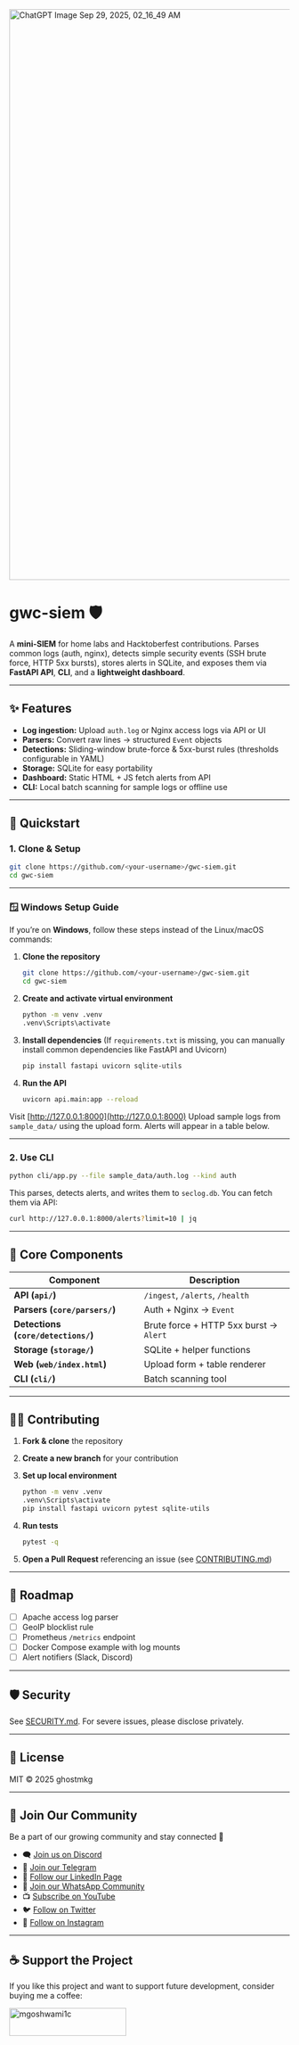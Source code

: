 <img width="1536" height="1024" alt="ChatGPT Image Sep 29, 2025, 02_16_49 AM" src="https://github.com/user-attachments/assets/17e7065e-791d-473f-9066-cdbde083e32e" />

# gwc-siem 🛡️

A **mini-SIEM** for home labs and Hacktoberfest contributions. Parses common logs (auth, nginx), detects simple security events (SSH brute force, HTTP 5xx bursts), stores alerts in SQLite, and exposes them via **FastAPI API**, **CLI**, and a **lightweight dashboard**.

---

## ✨ Features

* **Log ingestion:** Upload `auth.log` or Nginx access logs via API or UI
* **Parsers:** Convert raw lines → structured `Event` objects
* **Detections:** Sliding-window brute-force & 5xx-burst rules (thresholds configurable in YAML)
* **Storage:** SQLite for easy portability
* **Dashboard:** Static HTML + JS fetch alerts from API
* **CLI:** Local batch scanning for sample logs or offline use

---

## 🚀 Quickstart

### 1. Clone & Setup

```bash
git clone https://github.com/<your-username>/gwc-siem.git
cd gwc-siem
```

---

### 🪟 Windows Setup Guide

If you’re on **Windows**, follow these steps instead of the Linux/macOS commands:

1. **Clone the repository**

   ```bash
   git clone https://github.com/<your-username>/gwc-siem.git
   cd gwc-siem
   ```

2. **Create and activate virtual environment**

   ```bash
   python -m venv .venv
   .venv\Scripts\activate
   ```

3. **Install dependencies**
   (If `requirements.txt` is missing, you can manually install common dependencies like FastAPI and Uvicorn)

   ```bash
   pip install fastapi uvicorn sqlite-utils
   ```

4. **Run the API**

   ```bash
   uvicorn api.main:app --reload
   ```

Visit [http://127.0.0.1:8000](http://127.0.0.1:8000)
Upload sample logs from `sample_data/` using the upload form.
Alerts will appear in a table below.

---

### 2. Use CLI

```bash
python cli/app.py --file sample_data/auth.log --kind auth
```

This parses, detects alerts, and writes them to `seclog.db`.
You can fetch them via API:

```bash
curl http://127.0.0.1:8000/alerts?limit=10 | jq
```

---

## 🧩 Core Components

| Component                           | Description                            |
| ----------------------------------- | -------------------------------------- |
| **API (`api/`)**                    | `/ingest`, `/alerts`, `/health`        |
| **Parsers (`core/parsers/`)**       | Auth + Nginx → `Event`                 |
| **Detections (`core/detections/`)** | Brute force + HTTP 5xx burst → `Alert` |
| **Storage (`storage/`)**            | SQLite + helper functions              |
| **Web (`web/index.html`)**          | Upload form + table renderer           |
| **CLI (`cli/`)**                    | Batch scanning tool                    |

---

## 🧑‍💻 Contributing

1. **Fork & clone** the repository
2. **Create a new branch** for your contribution
3. **Set up local environment**

   ```bash
   python -m venv .venv
   .venv\Scripts\activate
   pip install fastapi uvicorn pytest sqlite-utils
   ```
4. **Run tests**

   ```bash
   pytest -q
   ```
5. **Open a Pull Request** referencing an issue (see [CONTRIBUTING.md](CONTRIBUTING.md))

---

## 📌 Roadmap

* [ ] Apache access log parser
* [ ] GeoIP blocklist rule
* [ ] Prometheus `/metrics` endpoint
* [ ] Docker Compose example with log mounts
* [ ] Alert notifiers (Slack, Discord)

---

## 🛡️ Security

See [SECURITY.md](SECURITY.md).
For severe issues, please disclose privately.

---

## 📄 License

MIT © 2025 ghostmkg

---

## 📢 Join Our Community

Be a part of our growing community and stay connected 🚀

* 🗨️ [Join us on Discord](https://discord.gg/YMJp48qbwR)
* 📢 [Join our Telegram](https://t.me/gwcacademy)
* 💼 [Follow our LinkedIn Page](https://www.linkedin.com/company/gwc-academy/)
* 💬 [Join our WhatsApp Community](https://whatsapp.com/channel/0029ValnoT1CBtxNi4lt8h1s)
* 📺 [Subscribe on YouTube](https://www.youtube.com/c/growwithcode?sub_confirmation=1)
* 🐦 [Follow on Twitter](https://x.com/goshwami_manish)
* 📸 [Follow on Instagram](https://www.instagram.com/grow_with_code)

---

## ☕ Support the Project

If you like this project and want to support future development, consider buying me a coffee:

<a href="https://www.buymeacoffee.com/mgoshwami1c">
  <img align="left" src="https://cdn.buymeacoffee.com/buttons/v2/default-yellow.png" height="50" width="210" alt="mgoshwami1c">
</a>

<br><br/>
